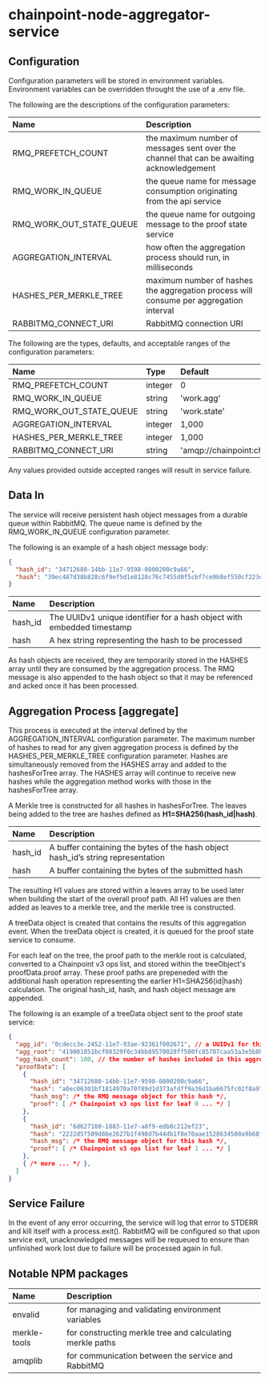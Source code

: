 # chainpoint-node-aggregator-service

## Configuration
Configuration parameters will be stored in environment variables. Environment variables can be overridden throught the use of a .env file. 

The following are the descriptions of the configuration parameters:

| Name           | Description  |
| :------------- |:-------------|
| RMQ\_PREFETCH\_COUNT | the maximum number of messages sent over the channel that can be awaiting acknowledgement |
| RMQ\_WORK\_IN\_QUEUE     | the queue name for message consumption originating from the api service |
| RMQ\_WORK\_OUT\_STATE\_QUEUE       | the queue name for outgoing message to the proof state service |
| AGGREGATION_INTERVAL       | how often the aggregation process should run, in milliseconds | 
| HASHES\_PER\_MERKLE_TREE     | maximum number of hashes the aggregation process will consume per aggregation interval | 
| RABBITMQ\_CONNECT\_URI       | RabbitMQ connection URI |

The following are the types, defaults, and acceptable ranges of the configuration parameters: 

| Name           | Type         | Default | Min | Max |
| :------------- |:-------------|:-------------|:----|:--------|
| RMQ\_PREFETCH\_COUNT      | integer      | 0 | 0 | - | 
| RMQ\_WORK\_IN\_QUEUE      | string      | 'work.agg' |  |  | 
| RMQ\_WORK\_OUT\_STATE\_QUEUE       | string      | 'work.state' |  |  | 
| AGGREGATION_INTERVAL       | integer       | 1,000 | 250 | 10,000 | 
| HASHES\_PER\_MERKLE_TREE     | integer       | 1,000 | 100 | 25,000 | 
| RABBITMQ\_CONNECT\_URI       | string      | 'amqp://chainpoint:chainpoint@rabbitmq' |  |  |

Any values provided outside accepted ranges will result in service failure.


## Data In
The service will receive persistent hash object messages from a durable queue within RabbitMQ. The queue name is defined by the RMQ\_WORK\_IN\_QUEUE  configuration parameter.

The following is an example of a hash object message body: 
```json
{
  "hash_id": "34712680-14bb-11e7-9598-0800200c9a66",
  "hash": "39ec487d38b828c6f9ef5d1e8128c76c7455d0f5cbf7ce9b8ef550cf223dfbc3"
}
```
| Name | Description                                                            |
| :--- |:-----------------------------------------------------------------------|
| hash_id   | The UUIDv1 unique identifier for a hash object with embedded timestamp |
| hash | A hex string representing the hash to be processed                     |

As hash objects are received, they are temporarily stored in the HASHES array until they are consumed by the aggregation process. The RMQ message is also appended to the hash object so that it may be referenced and acked once it has been processed.


## Aggregation Process [aggregate]
This process is executed at the interval defined by the AGGREGATION\_INTERVAL configuration parameter. The maximum number of hashes to read for any given aggregation process is defined by the HASHES\_PER\_MERKLE\_TREE configuration parameter. Hashes are simultaneously removed from the HASHES array and added to the hashesForTree array. The HASHES array will continue to receive new hashes while the aggregation method works with those in the hashesForTree array.

A Merkle tree is constructed for all hashes in hashesForTree. The leaves being added to the tree are hashes defined as **H1=SHA256(hash_id|hash)**. 

| Name | Description                                                            |
| :--- |:-----------------------------------------------------------------------|
| hash_id   | A buffer containing the bytes of the hash object hash\_id’s string representation |
| hash | A buffer containing the bytes of the submitted hash                    |

The resulting H1 values are stored within a leaves array to be used later when building the start of the overall proof path. All H1 values are then added as leaves to a merkle tree, and the merkle tree is constructed. 

A treeData object is created that contains the results of this aggregation event. When the treeData object is created, it is queued for the proof state service to consume.

For each leaf on the tree, the proof path to the merkle root is calculated, converted to a Chainpoint v3 ops list, and stored within the treeObject's proofData.proof array. These proof paths are prepeneded with the additional hash operation representing the earlier H1=SHA256(id|hash) calculation. The original hash_id, hash, and hash object message are appended.

The following is an example of a treeData object sent to the proof state service:
```json
{
  "agg_id": "0cdecc3e-2452-11e7-93ae-92361f002671", // a UUIDv1 for this aggregation event
  "agg_root": "419001851bcf08329f0c34bb89570028ff500fc85707caa53a3e5b8b2ecacf05",
  "agg_hash_count": 100, // the number of hashes included in this aggregation event
  "proofData": [
    {
      "hash_id": "34712680-14bb-11e7-9598-0800200c9a66",
      "hash": "a0ec06301bf1814970a70f89d1d373afdff9a36d1ba6675fc02f8a975f4efaeb",
      "hash_msg": /* the RMQ message object for this hash */,
      "proof": [ /* Chainpoint v3 ops list for leaf 0 ... */ ]
    },
    {
      "hash_id": "6d627180-1883-11e7-a8f9-edb8c212ef23",
      "hash": "2222d5f509d86e2627b1f498d7b44db1f8e70aae1528634580a9b68f05d57a9f",
      "hash_msg": /* the RMQ message object for this hash */,
      "proof": [ /* Chainpoint v3 ops list for leaf 1 ... */ ]
    },
    { /* more ... */ },
  ]
}
```

## Service Failure
In the event of any error occurring, the service will log that error to STDERR and kill itself with a process.exit(). RabbitMQ will be configured so that upon service exit, unacknowledged messages will be requeued to ensure than unfinished work lost due to failure will be processed again in full.


## Notable NPM packages
| Name         | Description                                                            |
| :---         |:-----------------------------------------------------------------------|
| envalid       | for managing and validating environment variables |
| merkle-tools | for constructing merkle tree and calculating merkle paths |
| amqplib      | for communication between the service and RabbitMQ |






